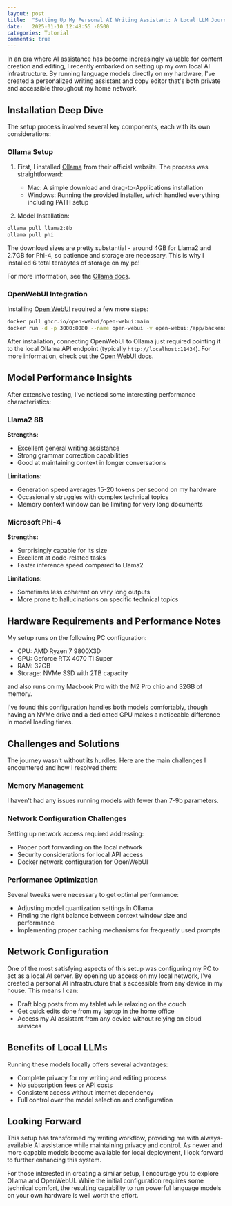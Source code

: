 ```yaml
---
layout: post
title:  "Setting Up My Personal AI Writing Assistant: A Local LLM Journey"
date:   2025-01-10 12:48:55 -0500
categories: Tutorial
comments: true
---
```

In an era where AI assistance has become increasingly valuable for content creation and editing, I recently embarked on setting up my own local AI infrastructure. By running language models directly on my hardware, I've created a personalized writing assistant and copy editor that's both private and accessible throughout my home network.

## Installation Deep Dive

The setup process involved several key components, each with its own considerations:

### Ollama Setup

1. First, I installed <a href="https://ollama.ai/" target="_blank" rel="noopener noreferrer">Ollama</a> from their official website. The process was straightforward:
   * Mac: A simple download and drag-to-Applications installation
   * Windows: Running the provided installer, which handled everything including PATH setup

2. Model Installation:

```bash
ollama pull llama2:8b
ollama pull phi
```

The download sizes are pretty substantial - around 4GB for Llama2 and 2.7GB for Phi-4, so patience and storage are necessary. This is why I installed 6 total terabytes of storage on my pc!

For more information, see the <a href="https://github.com/ollama/ollama/tree/main/docs" target="_blank" rel="noopener noreferrer">Ollama docs</a>.

### OpenWebUI Integration

Installing <a href="https://openwebui.com/" target="_blank" rel="noopener noreferrer">Open WebUI</a> required a few more steps:

```bash
docker pull ghcr.io/open-webui/open-webui:main
docker run -d -p 3000:8080 --name open-webui -v open-webui:/app/backend/data ghcr.io/open-webui/open-webui:main
```

After installation, connecting OpenWebUI to Ollama just required pointing it to the local Ollama API endpoint (typically `http://localhost:11434`). For more information, check out the <a href="https://docs.openwebui.com/" target="_blank" rel="noopener noreferrer">Open WebUI docs</a>.

## Model Performance Insights

After extensive testing, I've noticed some interesting performance characteristics:

### Llama2 8B

**Strengths:**

* Excellent general writing assistance
* Strong grammar correction capabilities
* Good at maintaining context in longer conversations

**Limitations:**

* Generation speed averages 15-20 tokens per second on my hardware
* Occasionally struggles with complex technical topics
* Memory context window can be limiting for very long documents

### Microsoft Phi-4

**Strengths:**

* Surprisingly capable for its size
* Excellent at code-related tasks
* Faster inference speed compared to Llama2

**Limitations:**

* Sometimes less coherent on very long outputs
* More prone to hallucinations on specific technical topics

## Hardware Requirements and Performance Notes

My setup runs on the following PC configuration:

* CPU: AMD Ryzen 7 9800X3D
* GPU: Geforce RTX 4070 Ti Super
* RAM: 32GB
* Storage: NVMe SSD with 2TB capacity

and also runs on my Macbook Pro with the M2 Pro chip and 32GB of memory.

I've found this configuration handles both models comfortably, though having an NVMe drive and a dedicated GPU makes a noticeable difference in model loading times.

## Challenges and Solutions

The journey wasn't without its hurdles. Here are the main challenges I encountered and how I resolved them:

### Memory Management

I haven't had any issues running models with fewer than 7-9b parameters. 

### Network Configuration Challenges

Setting up network access required addressing:

* Proper port forwarding on the local network
* Security considerations for local API access
* Docker network configuration for OpenWebUI

### Performance Optimization

Several tweaks were necessary to get optimal performance:

* Adjusting model quantization settings in Ollama
* Finding the right balance between context window size and performance
* Implementing proper caching mechanisms for frequently used prompts

## Network Configuration

One of the most satisfying aspects of this setup was configuring my PC to act as a local AI server. By opening up access on my local network, I've created a personal AI infrastructure that's accessible from any device in my house. This means I can:

* Draft blog posts from my tablet while relaxing on the couch
* Get quick edits done from my laptop in the home office
* Access my AI assistant from any device without relying on cloud services

## Benefits of Local LLMs

Running these models locally offers several advantages:

* Complete privacy for my writing and editing process
* No subscription fees or API costs
* Consistent access without internet dependency
* Full control over the model selection and configuration

## Looking Forward

This setup has transformed my writing workflow, providing me with always-available AI assistance while maintaining privacy and control. As newer and more capable models become available for local deployment, I look forward to further enhancing this system.

For those interested in creating a similar setup, I encourage you to explore Ollama and OpenWebUI. While the initial configuration requires some technical comfort, the resulting capability to run powerful language models on your own hardware is well worth the effort.
